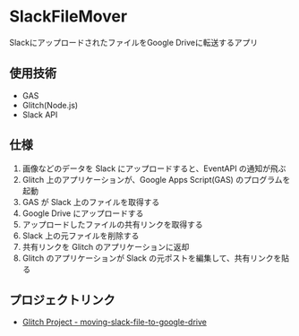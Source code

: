 # SlackFileMover
SlackにアップロードされたファイルをGoogle Driveに転送するアプリ

## 使用技術
- GAS
- Glitch(Node.js)
- Slack API

## 仕様
1. 画像などのデータを Slack にアップロードすると、EventAPI の通知が飛ぶ
2. Glitch 上のアプリケーションが、Google Apps Script(GAS) のプログラムを起動
3. GAS が Slack 上のファイルを取得する
4. Google Drive にアップロードする
5. アップロードしたファイルの共有リンクを取得する
6. Slack 上の元ファイルを削除する
7. 共有リンクを Glitch のアプリケーションに返却
8. Glitch のアプリケーションが Slack の元ポストを編集して、共有リンクを貼る

## プロジェクトリンク
- [Glitch Project - moving-slack-file-to-google-drive](https://glitch.com/edit/#!/moving-slack-file-to-google-drive)
